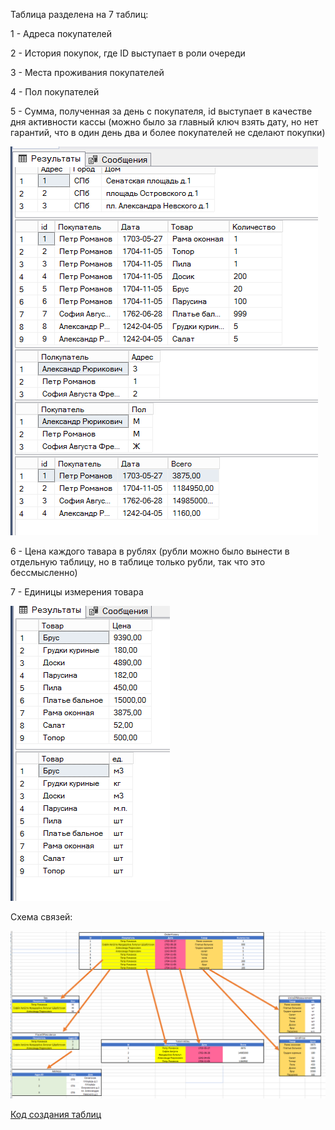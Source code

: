 Таблица разделена на 7 таблиц:

1 - Адреса покупателей

2 - История покупок, где ID выступает в роли очереди

3 - Места проживания покупателей

4 - Пол покупателей

5 - Сумма, полученная за день с покупателя, id выступает в качестве дня активности кассы (можно было за главный ключ взять дату, но нет гарантий, что в один день два и более покупателей не сделают покупки)

![Alt text](src/image.png)

6 - Цена каждого тавара в рублях (рубли можно было вынести в отдельную таблицу, но в таблице только рубли, так что это бессмысленно)

7 - Единицы измерения товара

![Alt text](src/image-1.png)

Схема связей:

![Схема связей](src/image-2.png)


[Код создания таблиц](second.sql)